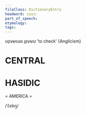 ```yaml
---
fileClass: DictionaryEntry
headword: טשעקן
part_of_speech: 
etymology: 
tags: 
---
```

טשעקן
געטשעקט
'to check'
{Anglicism}

CENTRAL
========

HASIDIC
=======
= AMERICA = 

/ˈčɛkŋ̩/